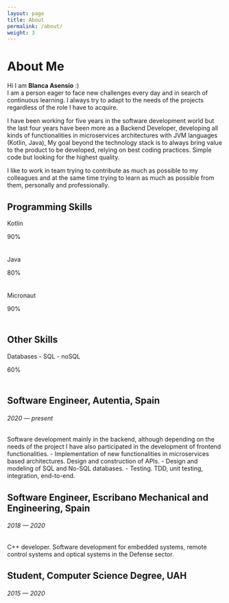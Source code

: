 ```yaml
---
layout: page
title: About
permalink: /about/
weight: 3
---
```


# **About Me**

Hi I am **Blanca Asensio** :)  <br>
I am a person eager to face new challenges every day and in search of continuous learning. I always try to adapt to the needs of the projects regardless of the role I have to acquire.

I have been working for five years in the software development world but the last four years have been more as a Backend Developer, developing all kinds of functionalities in microservices architectures with JVM languages (Kotlin, Java),
My goal beyond the technology stack is to always bring value to the product to be developed, relying on best coding practices. Simple code but looking for the highest quality.

I like to work in team trying to contribute as much as possible to my colleagues and at the same time trying to learn as much as possible from them, personally and professionally.

<div class="row">
<div class="col-lg">
  <h2 class="mb-3">Programming Skills</h2>
  <div class="row justify-content-between align-items-center">
    <div class="col-10">
      <p class="mb-1">Kotlin</p>
    </div>
    <div class="col-2 text-right">
      <p class="mb-1 text-muted">90%</p>
    </div>
  </div>

  <div class="progress mb-4 bg-themed" style="height: 8px;">
    <div class="progress-bar bg-primary wow animated slideInLeft"
      data-wow-delay="{{ forloop.index | divided_by: 20.0 }}"
      role="progressbar"
      style="width: 90%;"
      aria-valuenow="90"
      aria-valuemin="0"
      aria-valuemax="100">
    </div>
  </div>

  <div class="row justify-content-between align-items-center">
    <div class="col-10">
      <p class="mb-1">Java</p>
    </div>
    <div class="col-2 text-right">
      <p class="mb-1 text-muted">80%</p>
    </div>
  </div>

  <div class="progress mb-4 bg-themed" style="height: 8px;">
    <div class="progress-bar bg-danger wow animated slideInLeft"
      data-wow-delay="{{ forloop.index | divided_by: 20.0 }}"
      role="progressbar"
      style="width: 80%;"
      aria-valuenow="80"
      aria-valuemin="0"
      aria-valuemax="100">
    </div>
  </div>

  <div class="row justify-content-between align-items-center">
    <div class="col-10">
      <p class="mb-1">Micronaut</p>
    </div>
    <div class="col-2 text-right">
      <p class="mb-1 text-muted">90%</p>
    </div>
  </div>

  <div class="progress mb-4 bg-themed" style="height: 8px;">
    <div class="progress-bar bg-secondary wow animated slideInLeft"
      data-wow-delay="{{ forloop.index | divided_by: 20.0 }}"
      role="progressbar"
      style="width: 70%;"
      aria-valuenow="70"
      aria-valuemin="0"
      aria-valuemax="100">
    </div>
  </div>
</div>

<div class="col-lg">
  <h2 class="mb-3">Other Skills</h2>
  <div class="row justify-content-between align-items-center">
    <div class="col-10">
      <p class="mb-1"> Databases - SQL - noSQL</p>
    </div>
    <div class="col-2 text-right">
      <p class="mb-1 text-muted">60%</p>
    </div>
  </div>

  <div class="progress mb-4 bg-themed" style="height: 8px;">
    <div class="progress-bar bg-success wow animated slideInLeft"
      data-wow-delay="{{ forloop.index | divided_by: 20.0 }}"
      role="progressbar"
      style="width: 70%;"
      aria-valuenow="70"
      aria-valuemin="0"
      aria-valuemax="100">
    </div>
  </div>
</div>

<div class="row">
  <div class="col mt-4">
    <div class="timeline-body bg-themed">
        <div class="timeline-item">
          <div class="content">
            <h2>Software Engineer, Autentia, Spain</h2>
            <h6 class="date">2020 — present </h6>
            <p>Software development mainly in the backend, although depending on the needs of the project I have also participated in the development of frontend functionalities.
    - Implementation of new functionalities in microservices based architectures. Design and construction of APIs.
    - Design and modeling of SQL and No-SQL databases.
    - Testing. TDD, unit testing, integration, end-to-end.</p>
          </div>
        </div>
    </div>
    <div class="timeline-body bg-themed">
        <div class="timeline-item">
          <div class="content">
            <h2>Software Engineer, Escribano Mechanical and Engineering, Spain</h2>
            <h6 class="date">2018 — 2020</h6>
            <p>C++ developer. Software development for embedded systems, remote control systems and optical systems in the Defense sector.</p>
          </div>
        </div>
    </div>
    <div class="timeline-body bg-themed">
        <div class="timeline-item">
          <div class="content">
            <h2>Student, Computer Science Degree, UAH</h2>
            <h6 class="date">2015 — 2020</h6>
            <p></p>
          </div>
        </div>
    </div>
  </div>
</div>
